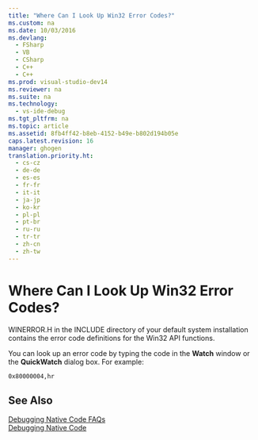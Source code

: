 ```yaml
---
title: "Where Can I Look Up Win32 Error Codes?"
ms.custom: na
ms.date: 10/03/2016
ms.devlang: 
  - FSharp
  - VB
  - CSharp
  - C++
  - C++
ms.prod: visual-studio-dev14
ms.reviewer: na
ms.suite: na
ms.technology: 
  - vs-ide-debug
ms.tgt_pltfrm: na
ms.topic: article
ms.assetid: 8fb4ff42-b8eb-4152-b49e-b802d194b05e
caps.latest.revision: 16
manager: ghogen
translation.priority.ht: 
  - cs-cz
  - de-de
  - es-es
  - fr-fr
  - it-it
  - ja-jp
  - ko-kr
  - pl-pl
  - pt-br
  - ru-ru
  - tr-tr
  - zh-cn
  - zh-tw
---
```

# Where Can I Look Up Win32 Error Codes?
WINERROR.H in the INCLUDE directory of your default system installation contains the error code definitions for the Win32 API functions.  
  
 You can look up an error code by typing the code in the **Watch** window or the **QuickWatch** dialog box. For example:  
  
```  
0x80000004,hr  
```  
  
## See Also  
 [Debugging Native Code FAQs](../VS_debugger/Debugging-Native-Code-FAQs.md)   
 [Debugging Native Code](../VS_debugger/Debugging-Native-Code.md)